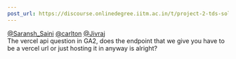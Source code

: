 ```yaml
---
post_url: https://discourse.onlinedegree.iitm.ac.in/t/project-2-tds-solver-discussion-thread/169029/158
---
```

[@Saransh\_Saini](/u/saransh_saini) [@carlton](/u/carlton) [@Jivraj](/u/jivraj)  
The vercel api question in GA2, does the endpoint that we give you have to be a vercel url or just hosting it in anyway is alright?